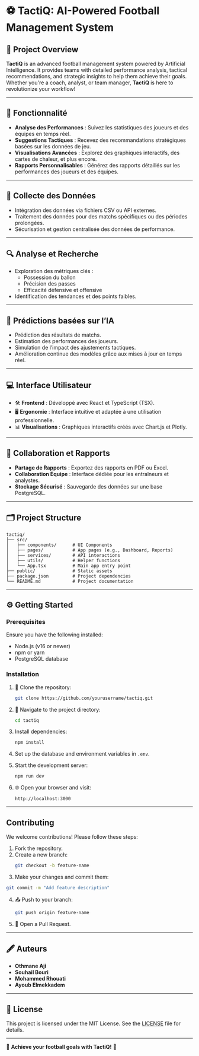 
# ⚽ TactiQ: AI-Powered Football Management System  

## 🌟 Project Overview  

**TactiQ** is an advanced football management system powered by Artificial Intelligence. It provides teams with detailed performance analysis, tactical recommendations, and strategic insights to help them achieve their goals. Whether you're a coach, analyst, or team manager, **TactiQ** is here to revolutionize your workflow!  

---

## 🚀 Fonctionnalité  

- **Analyse des Performances** : Suivez les statistiques des joueurs et des équipes en temps réel.  
- **Suggestions Tactiques** : Recevez des recommandations stratégiques basées sur les données de jeu.  
- **Visualisations Avancées** : Explorez des graphiques interactifs, des cartes de chaleur, et plus encore.  
- **Rapports Personnalisables** : Générez des rapports détaillés sur les performances des joueurs et des équipes.  

---

## 📂 Collecte des Données  

- Intégration des données via fichiers CSV ou API externes.  
- Traitement des données pour des matchs spécifiques ou des périodes prolongées.  
- Sécurisation et gestion centralisée des données de performance.  

---

## 🔍 Analyse et Recherche  

- Exploration des métriques clés :  
  - Possession du ballon  
  - Précision des passes  
  - Efficacité défensive et offensive  
- Identification des tendances et des points faibles.  

---

## 🤖 Prédictions basées sur l’IA  

- Prédiction des résultats de matchs.  
- Estimation des performances des joueurs.  
- Simulation de l’impact des ajustements tactiques.  
- Amélioration continue des modèles grâce aux mises à jour en temps réel.  

---

## 💻 Interface Utilisateur  

- 🛠️ **Frontend** : Développé avec React et TypeScript (TSX).  
- 🖥️ **Ergonomie** : Interface intuitive et adaptée à une utilisation professionnelle.  
- 📊 **Visualisations** : Graphiques interactifs créés avec Chart.js et Plotly.  

---

## 🤝 Collaboration et Rapports  

- **Partage de Rapports** : Exportez des rapports en PDF ou Excel.  
- **Collaboration Équipe** : Interface dédiée pour les entraîneurs et analystes.  
- **Stockage Sécurisé** : Sauvegarde des données sur une base PostgreSQL.  

---

## 🗂️ Project Structure  

```
tactiq/
├── src/
│   ├── components/      # UI Components
│   ├── pages/           # App pages (e.g., Dashboard, Reports)
│   ├── services/        # API interactions
│   ├── utils/           # Helper functions
│   └── App.tsx          # Main app entry point
├── public/              # Static assets
├── package.json         # Project dependencies
└── README.md            # Project documentation
```  

---

## ⚙️ Getting Started  

### Prerequisites  

Ensure you have the following installed:  
-  Node.js (v16 or newer)  
-  npm or yarn  
-  PostgreSQL database  

### Installation  

1. 📂 Clone the repository:  
   ```bash
   git clone https://github.com/yourusername/tactiq.git
   ```  

2. 📁 Navigate to the project directory:  
   ```bash
   cd tactiq
   ```  

3. Install dependencies:  
   ```bash
   npm install
   ```  

4. Set up the database and environment variables in `.env`.  

5. Start the development server:  
   ```bash
   npm run dev
   ```  

6. 🌐 Open your browser and visit:  
   ```
   http://localhost:3000
   ```  

---

##  Contributing  

We welcome contributions! Please follow these steps:  

1.  Fork the repository.  
2. Create a new branch:  
   ```bash
   git checkout -b feature-name
   ```  
3.  Make your changes and commit them:  
   ```bash
   git commit -m "Add feature description"
   ```  
4. 📤 Push to your branch:  
   ```bash
   git push origin feature-name
   ```  
5. 🔄 Open a Pull Request.  

---

## 🖋️ Auteurs  

- **Othmane Aji**  
- **Souhail Bouri**  
- **Mohammed Rhouati**  
- **Ayoub Elmekkadem**  

---

## 📜 License  

This project is licensed under the MIT License. See the [LICENSE](LICENSE) file for details.  

---

🎯 **Achieve your football goals with TactiQ!** 🚀  
```  
